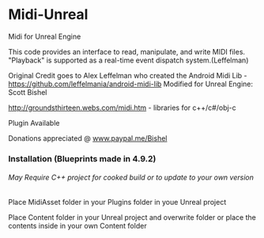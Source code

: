 # Midi-Unreal
Midi for Unreal Engine

This code provides an interface to read, manipulate, and write MIDI files. "Playback" is supported as a real-time event dispatch system.(Leffelman)

Original Credit goes to Alex Leffelman who created the Android Midi Lib - https://github.com/leffelmania/android-midi-lib
Modified for Unreal Engine: Scott Bishel

http://groundsthirteen.webs.com/midi.htm - libraries for c++/c#/obj-c

Plugin Available 

Donations appreciated @ www.paypal.me/Bishel

### Installation (Blueprints made in 4.9.2)

###### May Require C++ project for cooked build or to update to your own version



Place MidiAsset folder in your Plugins folder in youe Unreal project

Place Content folder in your Unreal project and overwrite folder or place the contents inside in your own Content folder
